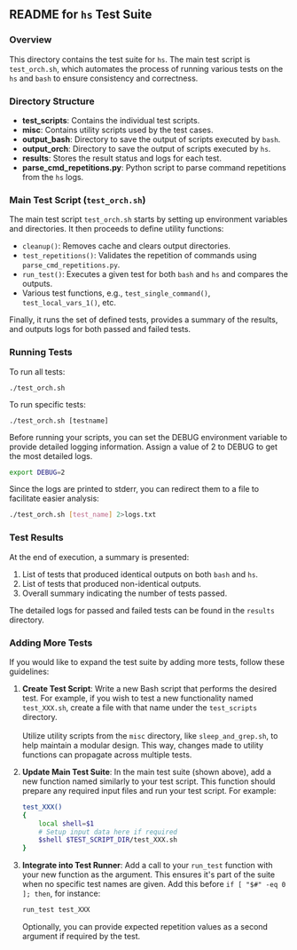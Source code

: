 ## README for `hs` Test Suite

### Overview
This directory contains the test suite for `hs`. The main test script is `test_orch.sh`, which automates the process of running various tests on the `hs` and `bash` to ensure consistency and correctness.

### Directory Structure

- **test_scripts**: Contains the individual test scripts.
- **misc**: Contains utility scripts used by the test cases.
- **output_bash**: Directory to save the output of scripts executed by `bash`.
- **output_orch**: Directory to save the output of scripts executed by `hs`.
- **results**: Stores the result status and logs for each test.
- **parse_cmd_repetitions.py**: Python script to parse command repetitions from the `hs` logs.

### Main Test Script (`test_orch.sh`)

The main test script `test_orch.sh` starts by setting up environment variables and directories. It then proceeds to define utility functions:

- `cleanup()`: Removes cache and clears output directories.
- `test_repetitions()`: Validates the repetition of commands using `parse_cmd_repetitions.py`.
- `run_test()`: Executes a given test for both `bash` and `hs` and compares the outputs.
- Various test functions, e.g., `test_single_command()`, `test_local_vars_1()`, etc.

Finally, it runs the set of defined tests, provides a summary of the results, and outputs logs for both passed and failed tests.

### Running Tests

To run all tests:
```
./test_orch.sh
```

To run specific tests:
```
./test_orch.sh [testname]
```

Before running your scripts, you can set the DEBUG environment variable to provide detailed logging information. Assign a value of 2 to DEBUG to get the most detailed logs.

```bash
export DEBUG=2
```

Since the logs are printed to stderr, you can redirect them to a file to facilitate easier analysis:

```bash
./test_orch.sh [test_name] 2>logs.txt
```

### Test Results

At the end of execution, a summary is presented:

1. List of tests that produced identical outputs on both `bash` and `hs`.
2. List of tests that produced non-identical outputs.
3. Overall summary indicating the number of tests passed.

The detailed logs for passed and failed tests can be found in the `results` directory.

### Adding More Tests

If you would like to expand the test suite by adding more tests, follow these guidelines:

1. **Create Test Script**: Write a new Bash script that performs the desired test. For example, if you wish to test a new functionality named `test_XXX.sh`, create a file with that name under the `test_scripts` directory. <br><br>
Utilize utility scripts from the `misc` directory, like `sleep_and_grep.sh`, to help maintain a modular design. This way, changes made to utility functions can propagate across multiple tests.

2. **Update Main Test Suite**:
    In the main test suite (shown above), add a new function named similarly to your test script. This function should prepare any required input files and run your test script. For example:

    ```bash
    test_XXX()
    {
        local shell=$1
        # Setup input data here if required
        $shell $TEST_SCRIPT_DIR/test_XXX.sh
    }
    ```

3. **Integrate into Test Runner**:
    Add a call to your `run_test` function with your new function as the argument. This ensures it's part of the suite when no specific test names are given. Add this before `if [ "$#" -eq 0 ]; then`, for instance:

    ```bash
    run_test test_XXX
    ```

    Optionally, you can provide expected repetition values as a second argument if required by the test.
